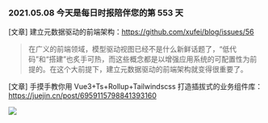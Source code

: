 ### 2021.05.08 今天是每日时报陪伴您的第 553 天

[文章] 建立元数据驱动的前端架构：<https://github.com/xufei/blog/issues/56>

> 在广义的前端领域，模型驱动视图已经不是什么新鲜话题了，“低代码”和“搭建”也炙手可热，而这些概念都是以增强应用系统的可配置性为前提的。在这个大前提下，建立元数据驱动的前端架构就变得很重要了。

[文章] 手摸手教你用 Vue3+Ts+Rollup+Tailwindscss 打造插拔式的业务组件库：<https://juejin.cn/post/6959115798841393160>

![](https://p1-juejin.byteimg.com/tos-cn-i-k3u1fbpfcp/8e3c24999f8542a78acf11dcb6b95c09~tplv-k3u1fbpfcp-watermark.image)
